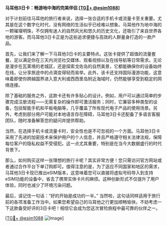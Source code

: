 **马耳他3日卡：畅游地中海的完美伴侣 [[TG💪+ @esim1088](https://t.me/s/esim1088)]**

对于计划前往马耳他的旅行者来说，选择一张合适的手机卡或流量卡至关重要。尤其是在这个数字化时代，没有网络的生活似乎已经难以想象。马耳他作为地中海的一颗璀璨明珠，不仅拥有迷人的自然风光和悠久的历史文化，还吸引了来自世界各地的游客。而马耳他3日卡正是为这些追求便捷与高效的人群量身打造的一款产品。

首先，让我们来了解一下马耳他3日卡的主要特点。这张卡提供了超值的流量套餐，足以满足你在三天内浏览社交媒体、观看视频以及在线导航等日常需求。无论是漫步在瓦莱塔的老城区，还是探索戈佐岛的自然美景，它都能确保你的设备始终在线，让分享旅途中的点滴变得轻而易举。此外，该卡还支持国际漫游功能，这意味着即使你跨越国界进入意大利或西西里岛附近海域时，仍然能够享受到稳定的网络连接。

除了基础的服务之外，这款卡还有许多贴心的设计。例如，用户可以通过简单的步骤完成注册流程——无需复杂的操作即可激活服务；同时，它兼容多种类型的设备，包括智能手机和平板电脑等，几乎覆盖了所有现代电子产品的使用场景。另外，考虑到部分用户可能对本地语言存在障碍，马耳他3日卡还配备了多语言客服团队，随时准备解答您的疑问并提供帮助。

当然，在选择手机卡或流量卡时，安全性也是不可忽视的一个方面。马耳他3日卡采用了先进的加密技术来保护用户的个人信息，并且严格遵守相关法律法规，保障每位客户的隐私权益不受侵犯。这一点尤其重要，特别是在当今大数据盛行的时代背景下。

那么，如何购买这样一张理想的旅行卡呢？其实非常方便！您只需访问官方网站或者通过合作平台下单订购即可。值得注意的是，为了适应不同国家和地区的需求，马耳他3日卡现已推出eSIM版本，这意味着您可以直接将虚拟号码导入到支持eSIM功能的设备中，省去了携带实体卡片的麻烦。这种创新形式不仅提升了用户体验，同时也减少了环境污染问题。

最后，请记住一句话：“好的开始是成功的一半。” 当然啦，这句话同样适用于旅行前的各项准备工作当中。如果您希望自己的马耳他之行更加顺畅愉快，不妨考虑一下这款备受好评的3日卡吧！相信它会成为您这次冒险旅程中最可靠的伙伴之一。

[[TG💪+ @esim1088](https://t.me/s/esim1088) ![Image](https://i.postimg.cc/4NQfJmqS/Snipaste-2025-05-13-00-14-12.png)]